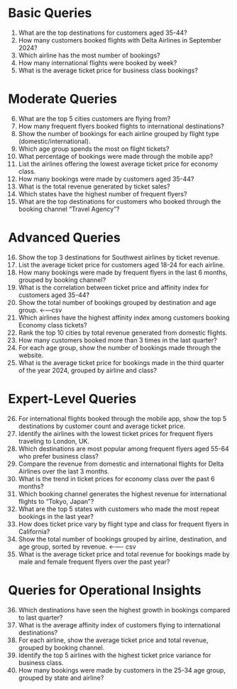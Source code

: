 # Basic Queries

1. What are the top destinations for customers aged 35-44?
2. How many customers booked flights with Delta Airlines in September 2024?
3. Which airline has the most number of bookings?
4. How many international flights were booked by week?
5. What is the average ticket price for business class bookings?

# Moderate Queries

6. What are the top 5 cities customers are flying from?
7. How many frequent flyers booked flights to international destinations?
8. Show the number of bookings for each airline grouped by flight type (domestic/international).
9. Which age group spends the most on flight tickets?
10. What percentage of bookings were made through the mobile app?
11. List the airlines offering the lowest average ticket price for economy class.
12. How many bookings were made by customers aged 35-44?
13. What is the total revenue generated by ticket sales?
14. Which states have the highest number of frequent flyers?
15. What are the top destinations for customers who booked through the booking channel “Travel Agency”?

# Advanced Queries

16. Show the top 3 destinations for Southwest airlines by ticket revenue.
17. List the average ticket price for customers aged 18-24 for each airline.
18. How many bookings were made by frequent flyers in the last 6 months, grouped by booking channel?
19. What is the correlation between ticket price and affinity index for customers aged 35-44?
20. Show the total number of bookings grouped by destination and age group.  ←—csv
21. Which airlines have the highest affinity index among customers booking Economy class tickets?
22. Rank the top 10 cities by total revenue generated from domestic flights.
23. How many customers booked more than 3 times in the last quarter?
24. For each age group, show the number of bookings made through the website.
25. What is the average ticket price for bookings made in the third quarter of the year 2024, grouped by airline and class?

# Expert-Level Queries

26. For international flights booked through the mobile app, show the top 5 destinations by customer count and average ticket price.
27. Identify the airlines with the lowest ticket prices for frequent flyers traveling to London, UK.
28. Which destinations are most popular among frequent flyers aged 55-64 who prefer business class?
29. Compare the revenue from domestic and international flights for Delta Airlines over the last 3 months.
30. What is the trend in ticket prices for economy class over the past 6 months?
31. Which booking channel generates the highest revenue for international flights to “Tokyo, Japan”?
32. What are the top 5 states with customers who made the most repeat bookings in the last year?
33. How does ticket price vary by flight type and class for frequent flyers in California?
34. Show the total number of bookings grouped by airline, destination, and age group, sorted by revenue.  ←—- csv
35. What is the average ticket price and total revenue for bookings made by male and female frequent flyers over the past year?

# Queries for Operational Insights

36. Which destinations have seen the highest growth in bookings compared to last quarter?
37. What is the average affinity index of customers flying to international destinations?
38. For each airline, show the average ticket price and total revenue, grouped by booking channel.
39. Identify the top 5 airlines with the highest ticket price variance for business class.
40. How many bookings were made by customers in the 25-34 age group, grouped by state and airline?

